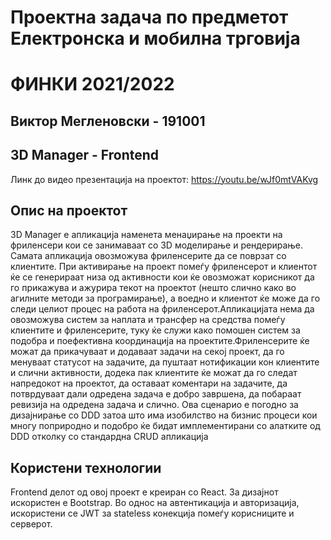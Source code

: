 # Проектна задача по предметот Електронска и мобилна трговија
# ФИНКИ 2021/2022
## Виктор Мегленовски - 191001

## 3D Manager - Frontend
Линк до видео презентација на проектот: https://youtu.be/wJf0mtVAKvg

## Опис на проектот

3D Manager е апликација наменета менаџирање на проекти на фриленсери кои се занимаваат со 3D моделирање и рендерирање. Самата апликација овозможува фриленсерите да се поврзат со клиентите. При активирање на проект помеѓу фриленсерот и клиентот ќе се генерираат низа од активности кои ќе овозможат корисникот да го прикажува и ажурира текот на проектот (нешто слично како во агилните методи за програмирање), а воедно и клиентот ќе може да го следи целиот процес на работа на фриленсерот.Апликацијата нема да овозможува систем за наплата и трансфер на средства помеѓу клиентите и фриленсерите, туку ќе служи како помошен систем за подобра и поефективна координација на проектите.Фриленсерите ќе можат да прикачуваат и додаваат задачи на секој проект, да го менуваат статусот на задачите, да пуштаат нотификации кон клиентите и слични активности, додека пак клиентите ќе можат да го следат напредокот на проектот, да оставаат коментари на задачите, да потврдуваат дали одредена задача е добро завршена, да побараат ревизија на одредена задача и слично. Ова сценарио е погодно за дизајнирање со DDD затоа што има изобилство на бизнис процеси кои многу поприродно и подобро ќе бидат имплементирани со алатките од DDD отколку со стандардна CRUD апликација

## Користени технологии

Frontend делот од овој проект е креиран со React. За дизајнот искористен е Bootstrap. Во однос на автентикација и авторизација, искористени се JWT за stateless конекција помеѓу корисниците и серверот.
